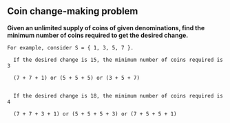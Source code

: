 ## Coin change-making problem ##

**Given an unlimited supply of coins of given denominations, find the minimum number of coins required to get the desired change.**

    For example, consider S = { 1, 3, 5, 7 }.

      If the desired change is 15, the minimum number of coins required is 3

      (7 + 7 + 1) or (5 + 5 + 5) or (3 + 5 + 7)


      If the desired change is 18, the minimum number of coins required is 4

      (7 + 7 + 3 + 1) or (5 + 5 + 5 + 3) or (7 + 5 + 5 + 1)
